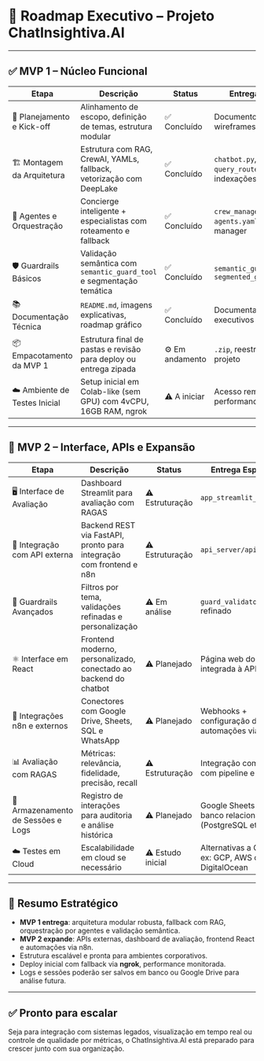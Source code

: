 
# 🚀 Roadmap Executivo – Projeto ChatInsightiva.AI

---

## ✅ MVP 1 – Núcleo Funcional

| Etapa                            | Descrição                                                                 | Status       | Entrega Técnica                                      |
|----------------------------------|---------------------------------------------------------------------------|--------------|------------------------------------------------------|
| 🧭 Planejamento e Kick-off       | Alinhamento de escopo, definição de temas, estrutura modular              | ✅ Concluído | Documento de escopo, wireframes                     |
| 🏗️ Montagem da Arquitetura       | Estrutura com RAG, CrewAI, YAMLs, fallback, vetorização com DeepLake      | ✅ Concluído | `chatbot.py`, `query_router.py`, indexações         |
| 🧠 Agentes e Orquestração        | Concierge inteligente + especialistas com roteamento e fallback           | ✅ Concluído | `crew_manager.py`, `agents.yaml`, fallback manager  |
| 🛡️ Guardrails Básicos            | Validação semântica com `semantic_guard_tool` e segmentação temática      | ✅ Concluído | `semantic_guard_tool.py`, `segmented_guard_tool.py` |
| 📚 Documentação Técnica          | `README.md`, imagens explicativas, roadmap gráfico                        | ✅ Concluído | Documentação + slides executivos                    |
| 📦 Empacotamento da MVP 1        | Estrutura final de pastas e revisão para deploy ou entrega zipada         | ⚙️ Em andamento | `.zip`, reestruturação do projeto                   |
| ☁️ Ambiente de Testes Inicial    | Setup inicial em Colab-like (sem GPU) com 4vCPU, 16GB RAM, ngrok          | ⚠️ A iniciar | Acesso remoto, teste de performance básico          |

---

## 🔄 MVP 2 – Interface, APIs e Expansão

| Etapa                            | Descrição                                                                 | Status         | Entrega Esperada                                    |
|----------------------------------|---------------------------------------------------------------------------|----------------|-----------------------------------------------------|
| 🖥️ Interface de Avaliação        | Dashboard Streamlit para avaliação com RAGAS                              | ⚠️ Estruturação | `app_streamlit_ragas.py`                            |
| 🔌 Integração com API externa    | Backend REST via FastAPI, pronto para integração com frontend e n8n       | ⚠️ Estruturação | `api_server/api.py`                                 |
| 🧰 Guardrails Avançados          | Filtros por tema, validações refinadas e personalização                   | ⚠️ Em análise    | `guard_validator.py` refinado                       |
| ⚛️ Interface em React            | Frontend moderno, personalizado, conectado ao backend do chatbot          | ⚠️ Planejado    | Página web do chatbot integrada à API               |
| 🔗 Integrações n8n e externos    | Conectores com Google Drive, Sheets, SQL e WhatsApp                       | ⚠️ Planejado    | Webhooks + configuração de automações via n8n       |
| 📊 Avaliação com RAGAS           | Métricas: relevância, fidelidade, precisão, recall                        | ⚠️ Estruturação | Integração completa com pipeline e histórico        |
| 🧾 Armazenamento de Sessões e Logs | Registro de interações para auditoria e análise histórica                 | ⚠️ Planejado    | Google Sheets ou banco relacional (PostgreSQL etc.) |
| ☁️ Testes em Cloud               | Escalabilidade em cloud se necessário                                     | ⚠️ Estudo inicial| Alternativas a Colab, ex: GCP, AWS ou DigitalOcean  |

---

## 📌 Resumo Estratégico

- **MVP 1 entrega**: arquitetura modular robusta, fallback com RAG, orquestração por agentes e validação semântica.
- **MVP 2 expande**: APIs externas, dashboard de avaliação, frontend React e automações via n8n.
- Estrutura escalável e pronta para ambientes corporativos.
- Deploy inicial com fallback via **ngrok**, performance monitorada.
- Logs e sessões poderão ser salvos em banco ou Google Drive para análise futura.

---

## ✅ Pronto para escalar

Seja para integração com sistemas legados, visualização em tempo real ou controle de qualidade por métricas, o ChatInsightiva.AI está preparado para crescer junto com sua organização.
